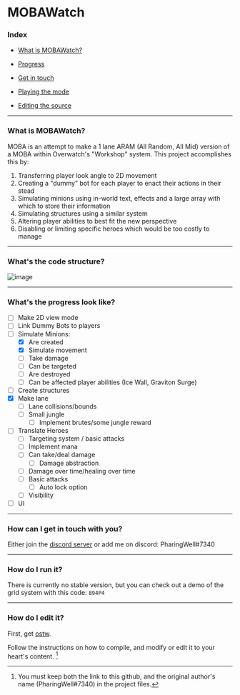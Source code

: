 # MOBAWatch

### Index

- [What is MOBAWatch?](https://github.com/pharingWell/MOBAWatch#what-is-mobawatch)

- [Progress](https://github.com/pharingWell/MOBAWatch#whats-the-progress-look-like)

- [Get in touch](https://github.com/pharingWell/MOBAWatch#how-can-i-get-in-touch-with-you)

- [Playing the mode](https://github.com/pharingWell/MOBAWatch#how-do-I-run-it)

- [Editing the source](https://github.com/pharingWell/MOBAWatch#how-do-i-edit-it)

---

### What is MOBAWatch?

  MOBA is an attempt to make a 1 lane ARAM (All Random, All Mid) version of a MOBA within Overwatch's "Workshop" system.
This project accomplishes this by:
 1. Transferring player look angle to 2D movement
 2. Creating a "dummy" bot for each player to enact their actions in their stead
 3. Simulating minions using in-world text, effects and a large array with which to store their information
 4. Simulating structures using a similar system
 5. Altering player abilities to best fit the new perspective
 6. Disabling or limiting specific heroes which would be too costly to manage

---
### What's the code structure?
![image](https://user-images.githubusercontent.com/30706897/232511265-335cd23f-5e9e-4d6e-9435-5de5e433b16b.png)

---

### What's the progress look like?

- [ ] Make 2D view mode
- [ ] Link Dummy Bots to players
- [ ] Simulate Minions:
  - [x] Are created
  - [x] Simulate movement
  - [ ] Take damage
  - [ ] Can be targeted
  - [ ] Are destroyed
  - [ ] Can be affected player abilities (Ice Wall, Graviton Surge)
- [ ] Create structures
- [x] Make lane
  - [ ] Lane collisions/bounds
  - [ ] Small jungle
    - [ ] Implement brutes/some jungle reward
- [ ] Translate Heroes
  - [ ] Targeting system / basic attacks
  - [ ] Implement mana
  - [ ] Can take/deal damage
    - [ ] Damage abstraction
  - [ ] Damage over time/healing over time
  - [ ] Basic attacks
     - [ ] Auto lock option 
  - [ ] Visibility
- [ ] UI

---

### How can I get in touch with you?

Either join the [discord server](https://discord.gg/7EmrUhx6gC) or add me on discord: PharingWell#7340

---

### How do I run it?

There is currently no stable version, but you can check out a demo of the grid system with this code: `894P4`

---

### How do I edit it?

  First, get [ostw](https://github.com/ItsDeltin/Overwatch-Script-To-Workshop).

Follow the instructions on how to compile, and modify or edit it to your heart's content. [^1]

[^1]: You must keep both the link to this github, and the original author's name (PharingWell#7340) in the project files.
